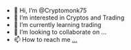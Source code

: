 - 👋 Hi, I’m @Cryptomonk75
- 👀 I’m interested in Cryptos and Trading
- 🌱 I’m currently learning trading 
- 💞️ I’m looking to collaborate on ...
- 📫 How to reach me [...](https://www.binance.com/en/nft/profile/jamboli-980d865a74263d20f0f67f19082f9ca0)

<!---
Cryptomonk75/Cryptomonk75 is a ✨ special ✨ repository because its `README.md` (this file) appears on your GitHub profile.
You can click the Preview link to take a look at your changes.
--->
